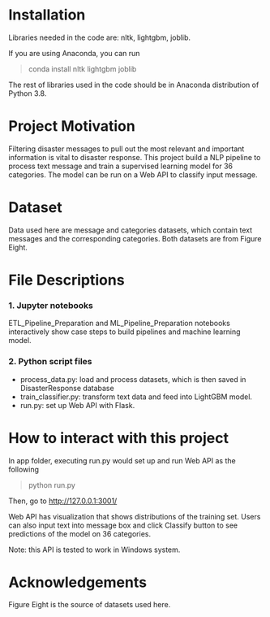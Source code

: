 # Installation
Libraries needed in the code are: nltk, lightgbm, joblib.

If you are using Anaconda, you can run 
> conda install nltk lightgbm joblib

The rest of libraries used in the code should be in Anaconda distribution of Python 3.8.

# Project Motivation
Filtering disaster messages to pull out the most relevant and important information is vital to disaster response. This project build a NLP pipeline to process text message and train a supervised learning model for 36 categories. The model can be run on a Web API to classify input message. 

# Dataset
Data used here are message and categories datasets, which contain text messages and the corresponding categories. Both datasets are from Figure Eight.

# File Descriptions
### 1. Jupyter notebooks
ETL_Pipeline_Preparation and ML_Pipeline_Preparation notebooks interactively show case steps to build pipelines and machine learning model.
### 2. Python script files
- process_data.py: load and process datasets, which is then saved in DisasterResponse database
- train_classifier.py: transform text data and feed into LightGBM model.
- run.py: set up Web API with Flask.

# How to interact with this project
In app folder, executing run.py would set up and run Web API as the following
> python run.py

Then, go to http://127.0.0.1:3001/

Web API has visualization that shows distributions of the training set. 
Users can also input text into message box and click Classify button to see
predictions of the model on 36 categories. 

Note: this API is tested to work in Windows system.

# Acknowledgements
Figure Eight is the source of datasets used here.
